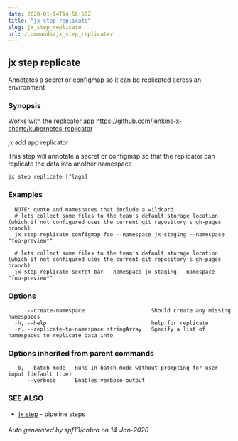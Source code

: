 ```yaml
---
date: 2020-01-14T14:56:58Z
title: "jx step replicate"
slug: jx_step_replicate
url: /commands/jx_step_replicate/
---
```

## jx step replicate


Annotates a secret or configmap so it can be replicated across an environment


### Synopsis

Works with the replicator app https://github.com/jenkins-x-charts/kubernetes-replicator 

jx add app replicator 

This step will annotate a secret or configmap so that the replicator can replicate the data into another namespace

```
jx step replicate [flags]
```

### Examples

```
  NOTE: quote and namespaces that include a wildcard
  # lets collect some files to the team's default storage location (which if not configured uses the current git repository's gh-pages branch)
  jx step replicate configmap foo --namespace jx-staging --namespace "foo-preview*"
  
  # lets collect some files to the team's default storage location (which if not configured uses the current git repository's gh-pages branch)
  jx step replicate secret bar --namespace jx-staging --namespace "foo-preview*"
```

### Options

```
      --create-namespace                     Should create any missing namespaces
  -h, --help                                 help for replicate
  -r, --replicate-to-namespace stringArray   Specify a list of namespaces to replicate data into
```

### Options inherited from parent commands

```
  -b, --batch-mode   Runs in batch mode without prompting for user input (default true)
      --verbose      Enables verbose output
```

### SEE ALSO

* [jx step](/commands/jx_step/)	 - pipeline steps

###### Auto generated by spf13/cobra on 14-Jan-2020
